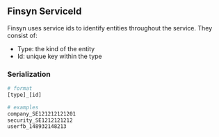 ## Finsyn ServiceId

Finsyn uses service ids to identify entities throughout the service. They consist of:

- Type: the kind of the entity
- Id: unique key within the type 

### Serialization

```bash
# format
[type]_[id]

# examples
company_SE121212121201
security_SE1212121212
userfb_148932148213
```

